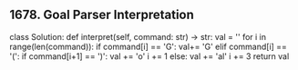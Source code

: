 ## 1678. Goal Parser Interpretation


class Solution:
    def interpret(self, command: str) -> str:
        val = ''
        for i in range(len(command)):
            if command[i] == 'G':
                val+= 'G'
            elif command[i] == '(':
                if command[i+1] == ')':
                    val += 'o'
                    i += 1
                else:
                    val += 'al'
                    i += 3
        return val

